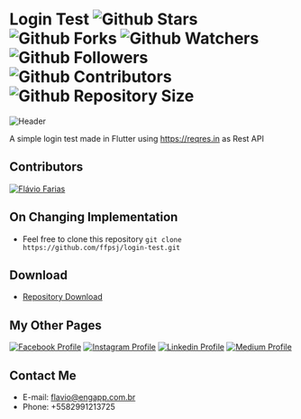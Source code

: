 # Login Test ![Github Stars](https://img.shields.io/github/stars/ffpsj/login-test.svg?label=Stars) ![Github Forks](https://img.shields.io/github/forks/ffpsj/login-test.svg?label=Forks) ![Github Watchers](https://img.shields.io/github/watchers/ffpsj/login-test.svg?label=Watchers) ![Github Followers](https://img.shields.io/github/followers/ffpsj.svg?label=Followers) ![Github Contributors](https://img.shields.io/github/contributors/ffpsj/login-test.svg?label=Contributors) ![Github Repository Size](https://img.shields.io/github/repo-size/ffpsj/login-test.svg?label=Size)

![Header](https://i.imgur.com/p2kfH97.png)

A simple login test made in Flutter using https://reqres.in as Rest API

## Contributors
<a href="https://github.com/ffpsj"><img src="https://i.imgur.com/TlK8zDB.png" title="Flávio Farias"></a>

## On Changing Implementation
+ Feel free to clone this repository `git clone https://github.com/ffpsj/login-test.git`

## Download
+ [Repository Download](https://github.com/ffpsj/login-test/archive/master.zip)

## My Other Pages
<a href="https://www.facebook.com/flaviofariasjr"><img src="https://i.imgur.com/bHRTPvs.png" title="Facebook Profile"></a> <a href="https://www.instagram.com/flavioaq2"><img src="https://i.imgur.com/VrYSoc0.png" title="Instagram Profile"></a> <a href="https://www.linkedin.com/in/ffpsj"><img src="https://i.imgur.com/ERL5FFt.png" title="Linkedin Profile"></a> <a href="https://www.medium.com/@ffpsj"><img src="https://i.imgur.com/UPR0HtK.png" title="Medium Profile"></a>

## Contact Me
+ E-mail: flavio@engapp.com.br
+ Phone: +5582991213725